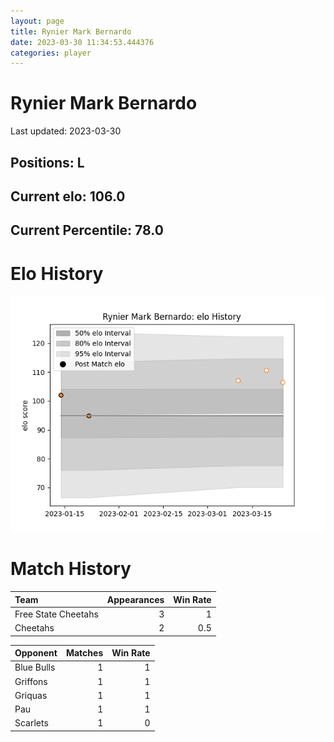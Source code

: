 ```yaml
---  
layout: page  
title: Rynier Mark Bernardo  
date: 2023-03-30 11:34:53.444376  
categories: player  
---
```

# Rynier Mark Bernardo


Last updated: 2023-03-30
## Positions: L

## Current elo: 106.0

## Current Percentile: 78.0

# Elo History


![elo history](history_RynierMarkBernardo.png)
# Match History


| Team                |   Appearances |   Win Rate |
|:--------------------|--------------:|-----------:|
| Free State Cheetahs |             3 |        1   |
| Cheetahs            |             2 |        0.5 |

| Opponent   |   Matches |   Win Rate |
|:-----------|----------:|-----------:|
| Blue Bulls |         1 |          1 |
| Griffons   |         1 |          1 |
| Griquas    |         1 |          1 |
| Pau        |         1 |          1 |
| Scarlets   |         1 |          0 |